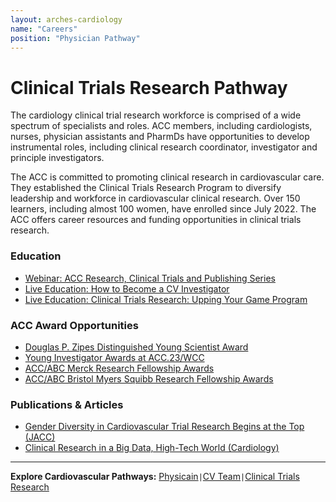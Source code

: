 ```yaml
---
layout: arches-cardiology
name: "Careers"
position: "Physician Pathway"
---
```


# Clinical Trials Research Pathway
The cardiology clinical trial research workforce is comprised of a wide spectrum of specialists and roles. ACC members, including cardiologists, nurses, physician assistants and PharmDs have opportunities to develop instrumental roles, including clinical research coordinator, investigator and principle investigators.

The ACC is committed to promoting clinical research in cardiovascular care. They established the Clinical Trials Research Program to diversify leadership and workforce in cardiovascular clinical research. Over 150 learners, including almost 100 women, have enrolled since July 2022. The ACC offers career resources and funding opportunities in clinical trials research. 

### Education

- [Webinar: ACC Research, Clinical Trials and Publishing Series](#)
- [Live Education: How to Become a CV Investigator](#)
- [Live Education: Clinical Trials Research: Upping Your Game Program](#)

### ACC Award Opportunities

- [Douglas P. Zipes Distinguished Young Scientist Award](#)
- [Young Investigator Awards at ACC.23/WCC](#)
- [ACC/ABC Merck Research Fellowship Awards](#)
- [ACC/ABC Bristol Myers Squibb Research Fellowship Awards](#)

### Publications & Articles

- [Gender Diversity in Cardiovascular Trial Research Begins at the Top (JACC)](#)
- [Clinical Research in a Big Data, High-Tech World (Cardiology)](#)

---
**Explore Cardiovascular Pathways:** [Physicain](../CardiologyCareers_Physician/)`|`[CV Team](../CardiologyCareers_CVTeam/)`|`[Clinical Trials Research](../CardiologyCareers_ClinicalTrial/)